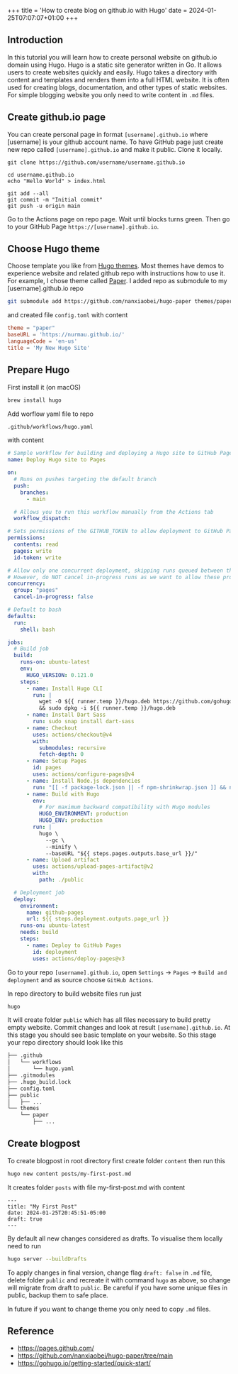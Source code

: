 +++
title = 'How to create blog on github.io with Hugo'
date = 2024-01-25T07:07:07+01:00
+++
## Introduction

In this tutorial you will learn how to create personal website on github.io domain using Hugo. Hugo is a static site generator written in Go. It allows users to create websites quickly and easily. Hugo takes a directory with content and templates and renders them into a full HTML website. It is often used for creating blogs, documentation, and other types of static websites. For simple blogging website you only need to write content in `.md` files.

## Create github.io page

You can create personal page in format `[username].github.io` where [username] is your github account name. To have GitHub page just create new repo called `[username].github.io` and make it public. Clone it locally.

```
git clone https://github.com/username/username.github.io

cd username.github.io
echo "Hello World" > index.html

git add --all
git commit -m "Initial commit"
git push -u origin main
```
Go to the Actions page on repo page. Wait until blocks turns green. Then go to your GitHub Page `https://[username].github.io`.


## Choose Hugo theme

Choose template you like from [Hugo themes](https://themes.gohugo.io/). Most themes have demos to experience website and related github repo with instructions how to use it. For example, I chose theme called [Paper](https://themes.gohugo.io/themes/hugo-paper/). I added repo as submodule to my [username].github.io repo

```bash
git submodule add https://github.com/nanxiaobei/hugo-paper themes/paper
```
and created file `config.toml` with content

```toml
theme = "paper"
baseURL = 'https://nurmau.github.io/'
languageCode = 'en-us'
title = 'My New Hugo Site'
```

## Prepare Hugo
First install it (on macOS)

```bash
brew install hugo
```


Add worflow yaml file to repo
```bash
.github/workflows/hugo.yaml
```
with content 

```yaml
# Sample workflow for building and deploying a Hugo site to GitHub Pages
name: Deploy Hugo site to Pages

on:
  # Runs on pushes targeting the default branch
  push:
    branches:
      - main

  # Allows you to run this workflow manually from the Actions tab
  workflow_dispatch:

# Sets permissions of the GITHUB_TOKEN to allow deployment to GitHub Pages
permissions:
  contents: read
  pages: write
  id-token: write

# Allow only one concurrent deployment, skipping runs queued between the run in-progress and latest queued.
# However, do NOT cancel in-progress runs as we want to allow these production deployments to complete.
concurrency:
  group: "pages"
  cancel-in-progress: false

# Default to bash
defaults:
  run:
    shell: bash

jobs:
  # Build job
  build:
    runs-on: ubuntu-latest
    env:
      HUGO_VERSION: 0.121.0
    steps:
      - name: Install Hugo CLI
        run: |
          wget -O ${{ runner.temp }}/hugo.deb https://github.com/gohugoio/hugo/releases/download/v${HUGO_VERSION}/hugo_extended_${HUGO_VERSION}_linux-amd64.deb \
          && sudo dpkg -i ${{ runner.temp }}/hugo.deb          
      - name: Install Dart Sass
        run: sudo snap install dart-sass
      - name: Checkout
        uses: actions/checkout@v4
        with:
          submodules: recursive
          fetch-depth: 0
      - name: Setup Pages
        id: pages
        uses: actions/configure-pages@v4
      - name: Install Node.js dependencies
        run: "[[ -f package-lock.json || -f npm-shrinkwrap.json ]] && npm ci || true"
      - name: Build with Hugo
        env:
          # For maximum backward compatibility with Hugo modules
          HUGO_ENVIRONMENT: production
          HUGO_ENV: production
        run: |
          hugo \
            --gc \
            --minify \
            --baseURL "${{ steps.pages.outputs.base_url }}/"          
      - name: Upload artifact
        uses: actions/upload-pages-artifact@v2
        with:
          path: ./public

  # Deployment job
  deploy:
    environment:
      name: github-pages
      url: ${{ steps.deployment.outputs.page_url }}
    runs-on: ubuntu-latest
    needs: build
    steps:
      - name: Deploy to GitHub Pages
        id: deployment
        uses: actions/deploy-pages@v3
```

Go to your repo `[username].github.io`, open `Settings` -> `Pages` -> `Build and deployment` and as source choose `GitHub Actions`. 

In repo directory to build website files run just
```bash
hugo
```
It will create folder `public` which has all files necessary to build pretty empty website. Commit changes and look at result `[username].github.io`. At this stage you should see basic template on your website.
So this stage your repo directory should look like this

```bash
├── .github
│   └── workflows
│       └── hugo.yaml
├── .gitmodules
├── .hugo_build.lock
├── config.toml
├── public
│   ├── ...
└── themes
    └── paper
        ├── ...
```


## Create blogpost
To create blogpost in root directory first create folder ```content```
then run this
```bash
hugo new content posts/my-first-post.md
```
It creates folder `posts` with file my-first-post.md with content

```
---
title: "My First Post"
date: 2024-01-25T20:45:51-05:00
draft: true
---
```

By default all new changes considered as drafts. To visualise them locally need to run  
```bash
hugo server --buildDrafts
```
To apply changes in final version, change flag `draft: false` in `.md` file, delete folder `public` and recreate it with command `hugo` as above, so change will migrate from draft to `public`. Be careful if you have some unique files in public, backup them to safe place. 

In future if you want to change theme you only need to copy `.md` files.




## Reference
* https://pages.github.com/
* https://github.com/nanxiaobei/hugo-paper/tree/main
* https://gohugo.io/getting-started/quick-start/

